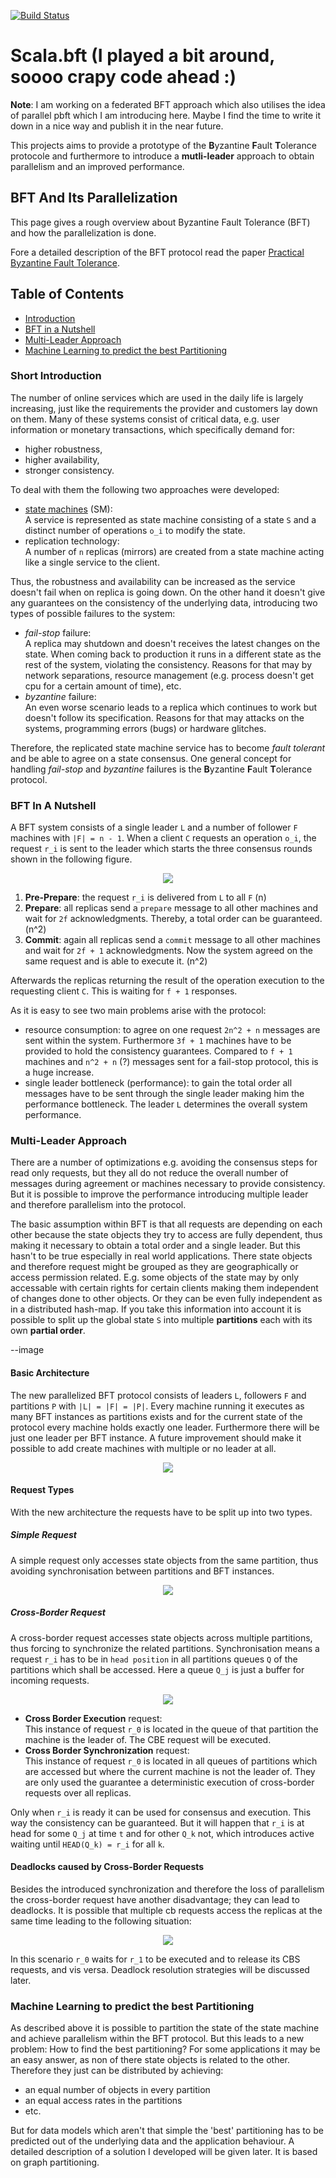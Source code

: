 [![Build Status](https://travis-ci.org/pheymann/scala.bft.svg?branch=develop)](https://travis-ci.org/pheymann/scala.bft)

# Scala.bft (I played a bit around, soooo crapy code ahead :)
**Note**: I am working on a federated BFT approach which also utilises the idea of parallel pbft which I am introducing here. Maybe I find the time to write it down in a nice way and publish it in the near future. 

This projects aims to provide a prototype of the **B**yzantine **F**ault **T**olerance protocole and furthermore to introduce a **mutli-leader** approach to obtain parallelism and an improved performance.

## BFT And Its Parallelization
This page gives a rough overview about Byzantine Fault Tolerance (BFT) and how the parallelization is done.

Fore a detailed description of the BFT protocol read the paper [Practical Byzantine Fault Tolerance](http://pmg.csail.mit.edu/papers/osdi99.pdf).

## Table of Contents
 - [Introduction](#short-introduction)
 - [BFT in a Nutshell](#bft-in-a-nutshell)
 - [Multi-Leader Approach](#multi-leader-approach)
 - [Machine Learning to predict the best Partitioning](#machine-learning-to-predict-the-best-partitioning)

### Short Introduction
The number of online services which are used in the daily life is largely increasing, just like the
requirements the provider and customers lay down on them. Many of these systems consist of critical
data, e.g. user information or monetary transactions, which specifically demand for:

 - higher robustness,
 - higher availability,
 - stronger consistency.

To deal with them the following two approaches were developed:
  
 - [state machines](https://www.cs.cornell.edu/fbs/publications/SMSurvey.pdf) (SM):<br>
   A service is represented as state machine consisting of a state `S` and a distinct number of operations `o_i` to modify the state.
 - replication technology:<br>
   A number of `n` replicas (mirrors) are created from a state machine acting like a single service to the client.

Thus, the robustness and availability can be increased as the service doesn't fail when on replica is going down. On the other hand it doesn't give any guarantees on the consistency of the underlying data, introducing two types of possible failures to the system:

 - *fail-stop* failure:<br>
   A replica may shutdown and doesn't receives the latest changes on the state. When coming back to production it runs in a different state as the rest of the system, violating the consistency. Reasons for that may by network separations, resource management (e.g. process doesn't get cpu for a certain amount of time), etc.
 - *byzantine* failure:<br>
  An even worse scenario leads to a replica which continues to work but doesn't follow its specification. Reasons for that may attacks on the systems, programming errors (bugs) or hardware glitches. 

Therefore, the replicated state machine service has to become *fault tolerant* and be able to agree on a state consensus. One general concept for handling *fail-stop* and *byzantine* failures is the **B**yzantine **F**ault **T**olerance protocol.

### BFT In A Nutshell
A BFT system consists of a single leader `L` and a number of follower `F` machines with `|F| = n - 1`. When a client `C` requests  an operation `o_i`, the request `r_i` is sent to the leader which starts the three consensus rounds shown in the following figure.

<p align="center">
  <img src="https://pheymann.github.io/scala.bft/img/pbft.svg"/>
<p/>

 1. **Pre-Prepare**: the request `r_i` is delivered from `L` to all `F` (n)
 2. **Prepare**: all replicas send a `prepare` message to all other machines and wait for `2f` acknowledgments. Thereby, a total order can be guaranteed. (n^2)
 3. **Commit**: again all replicas send a `commit` message to all other machines and wait for `2f + 1`  acknowledgments. Now the system agreed on the same request and is able to execute it. (n^2)

Afterwards the replicas returning the result of the operation execution to the requesting client `C`. This is waiting for `f + 1` responses.

As it is easy to see two main problems arise with the protocol:
 - resource consumption: to agree on one request `2n^2 + n` messages are sent within the system. Furthermore `3f + 1` machines have to be provided to hold the consistency guarantees. Compared to `f + 1` machines and `n^2 + n` (?) messages sent for a fail-stop protocol, this is a huge increase.
 - single leader bottleneck (performance): to gain the total order all messages have to be sent through the single leader making him the performance bottleneck. The leader `L` determines the overall system performance.

### Multi-Leader Approach
There are a number of optimizations e.g. avoiding the consensus steps for read only requests, but they all do not reduce the overall number of messages during agreement or machines necessary to provide consistency. But it is possible to improve the performance introducing multiple leader and therefore parallelism into the protocol.

The basic assumption within BFT is that all requests are depending on each other because the state objects they try to access are fully dependent, thus making it necessary to obtain a total order and a single leader. But this hasn't to be true especially in real world applications. There state objects and therefore request might be grouped as they are geographically or access permission related. E.g. some objects of the state may by only accessable with certain rights for certain clients making them independent of changes done to other objects. Or they can be even fully independent as in a distributed hash-map. If you take this information into account it is possible to split up the global state `S` into multiple **partitions** each with its own **partial order**.

--image

#### Basic Architecture
The new parallelized BFT protocol consists of leaders `L`, followers `F` and partitions `P` with `|L| = |F| = |P|`. Every machine running it executes as many BFT instances as partitions exists and for the current state of the protocol every machine holds exactly one leader. Furthermore there will be just one leader per BFT instance. A future improvement should make it possible to add create machines with multiple or no leader at all.

<p align="center">
  <img src="https://pheymann.github.io/scala.bft/img/leader.svg"/>
<p/>

#### Request Types
With the new architecture the requests have to be split up into two types.

##### Simple Request
A simple request only accesses state objects from the same partition, thus avoiding synchronisation between partitions and BFT instances.

<p align="center">
  <img src="https://pheymann.github.io/scala.bft/img/simple_request.svg"/>
<p/>

##### Cross-Border Request
A cross-border request accesses state objects across multiple partitions, thus forcing to synchronize the related partitions. Synchronisation means a request `r_i` has to be in `head position` in all partitions queues `Q` of the partitions which shall be accessed. Here a queue `Q_j` is just a buffer for incoming requests.

<p align="center">
  <img src="https://pheymann.github.io/scala.bft/img/cross_border_request.svg"/>
<p/>

 - **Cross Border Execution** request: <br>
 This instance of request `r_0` is located in the queue of that partition the machine is the leader of. The CBE request will be executed.
 - **Cross Border Synchronization** request: <br>
  This instance of request `r_0` is located in all queues of partitions which are accessed but where the current machine is not the leader of. They are only used the guarantee a deterministic execution of cross-border requests over all replicas.

Only when `r_i` is ready it can be used for consensus and execution. This way the consistency can be guaranteed. But it will happen that `r_i` is at head for some `Q_j` at time `t` and for other `Q_k` not, which introduces active waiting until `HEAD(Q_k) = r_i` for all `k`.

#### Deadlocks caused by Cross-Border Requests
Besides the introduced synchronization and therefore the loss of parallelism the cross-border request have another disadvantage; they can lead to deadlocks. It is possible that multiple cb requests access the replicas at the same time leading to the following situation:

<p align="center">
  <img src="https://pheymann.github.io/scala.bft/img/nondeterminism.svg"/>
<p/>

In this scenario `r_0` waits for `r_1` to be executed and to release its CBS requests, and vis versa. Deadlock resolution strategies will be discussed later.

### Machine Learning to predict the best Partitioning
As described above it is possible to partition the state of the state machine and achieve parallelism within the BFT protocol. But this leads to a new problem: How to find the best partitioning? For some applications it may be an easy answer, as non of there state objects is related to the other. Therefore they just can be distributed by achieving:

 - an equal number of objects in every partition
 - an equal access rates in the partitions
 - etc.

But for data models which aren't that simple the 'best' partitioning has to be predicted out of the underlying data and the application behaviour. A detailed description of a solution I developed will be given later. It is based on graph partitioning.
